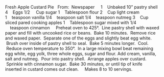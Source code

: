 Fresh Apple Custard Pie
 
From:  Newspaper
 
 
1    Unbaked 10” pastry shell
4    Eggs
1/2     Cup sugar
1    Tablespoon flour
2    Cup light cream
1    teaspoon vanilla
1/4    teaspoon salt
1/4    teaspoon nutmeg
3    Cup sliced pared cooking apples
1    Tablespoon sugar mixed with 
1/4     teaspoon cinnamon
 
 
Preheat oven to 425°.  Line pastry shell with waxed paper and fill with uncooked rice or beans.  Bake 10 minutes.  Remove rice and waxed paper.  Separate one of the eggs and slightly beat egg white.  Brush over inside of pastry shell to seal.  Bake 5 minutes longer.  Cool.  Reduce oven temperature to 350°.  In a large mixing bowl beat remaining egg white, egg yolk, three whole eggs, sugar and flour. 
Add cream, vanilla, salt and nutmeg.  Pour into pastry shell.  Arrange apples over custard.  Sprinkle with cinnamon sugar.  Bake 30 minutes, or until tip of knife inserted in custard comes out clean.  
 
Makes 8 to 10 servings.
 
